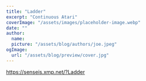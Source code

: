 ```yaml
---
title: "Ladder"
excerpt: "Continuous Atari"
coverImage: "/assets/images/placeholder-image.webp"
date: ""
author:
  name:
  picture: "/assets/blog/authors/joe.jpeg"
ogImage:
  url: "/assets/blog/preview/cover.jpg"
---
```


https://senseis.xmp.net/?Ladder
